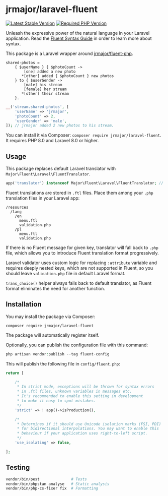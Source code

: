 # jrmajor/laravel-fluent

<a href="https://packagist.org/packages/jrmajor/laravel-fluent"><img src="https://img.shields.io/packagist/v/jrmajor/laravel-fluent.svg" alt="Latest Stable Version"></a>
<a href="https://packagist.org/packages/jrmajor/laravel-fluent"><img src="https://img.shields.io/packagist/php-v/jrmajor/laravel-fluent.svg" alt="Required PHP Version"></a>

Unleash the expressive power of the natural language in your Laravel application. Read the [Fluent Syntax Guide](https://projectfluent.org/fluent/guide/) in order to learn more about syntax.

This package is a Laravel wrapper around [jrmajor/fluent-php](https://github.com/jrmajor/fluent-php).

```ftl
shared-photos =
    { $userName } { $photoCount ->
        [one] added a new photo
       *[other] added { $photoCount } new photos
    } to { $userGender ->
        [male] his stream
        [female] her stream
       *[other] their stream
    }.
```

```php
__('stream.shared-photos', [
    'userName' => 'jrmajor',
    'photoCount' => 2,
    'userGender' => 'male',
]); // jrmajor added 2 new photos to his stream.
```

You can install it via Composer: `composer require jrmajor/laravel-fluent`. It requires PHP 8.0 and Laravel 8.0 or higher.

## Usage

This package replaces default Laravel translator with `Major\Fluent\Laravel\FluentTranslator`.

```php
app('translator') instanceof Major\Fluent\Laravel\FluentTranslator; // true
```

Fluent translations are stored in `.ftl` files. Place them among your `.php` translation files in your Laravel app:

```
/resources
  /lang
    /en
      menu.ftl
      validation.php
    /pl
      menu.ftl
      validation.php
```

If there is no Fluent message for given key, translator will fall back to `.php` file, which allows you to introduce Fluent translation format progressively.

Laravel validator uses custom logic for replacing `:attribute` variable and requires deeply nested keys, which are not supported in Fluent, so you should leave `validation.php` file in default Laravel format.

`trans_choice()` helper always falls back to default translator, as Fluent format eliminates the need for another function.

## Installation

You may install the package via Composer:

```shell
composer require jrmajor/laravel-fluent
```

The package will automatically register itself.

Optionally, you can publish the configuration file with this command:

```php
php artisan vendor:publish --tag fluent-config
```

This will publish the following file in `config/fluent.php`:

```php
return [

    /*
     * In strict mode, exceptions will be thrown for syntax errors
     * in .ftl files, unknown variables in messages etc.
     * It's recommended to enable this setting in development
     * to make it easy to spot mistakes.
     */
    'strict' => ! app()->isProduction(),

    /*
     * Determines if it should use Unicode isolation marks (FSI, PDI)
     * for bidirectional interpolations. You may want to enable this
     * behaviour if your application uses right-to-left script.
     */
    'use_isolating' => false,

];

```

## Testing

```sh
vendor/bin/pest              # Tests
vendor/bin/phpstan analyse   # Static analysis
vendor/bin/php-cs-fixer fix  # Formatting
```
